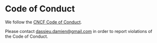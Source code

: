 # Code of Conduct

We follow the [CNCF Code of Conduct](https://github.com/cncf/foundation/blob/main/code-of-conduct.md).

Please contact dassieu.damien@gmail.com in order to report violations of the Code of Conduct.